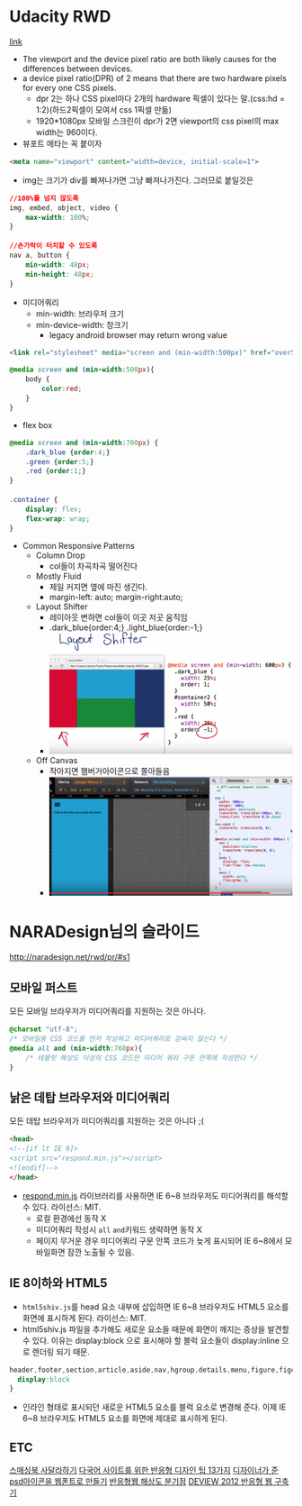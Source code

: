 # Udacity RWD

[link](https://www.udacity.com/course/progress#!/c-ud893)
- The viewport and the device pixel ratio are both likely causes for the differences between devices.
-  a device pixel ratio(DPR) of 2 means that there are two hardware pixels for every one CSS pixels.
    +  dpr 2는 하나 CSS pixel마다 2개의 hardware 픽셀이 있다는 말.(css:hd = 1:2)(하드2픽셀이 모여서 css 1픽셀 만듦)
    +  1920*1080px 모바일 스크린이 dpr가 2면 viewport의 css pixel의 max width는 960이다.
- 뷰포트 메타는 꼭 붙이자
```html
<meta name="viewport" content="width=device, initial-scale=1">
```
- img는 크기가 div를 빠져나가면 그냥 빠져나가진다. 그러므로 붙일것은
```css
//100%를 넘지 않도록
img, embed, object, video {
    max-width: 100%;
}

//손가락이 터치할 수 있도록
nav a, button {
    min-width: 48px;
    min-height: 48px;
}
```
- 미디어쿼리
    + min-width: 브라우저 크기
    + min-device-width: 창크기
        * legacy android browser may return wrong value
```html
<link rel="stylesheet" media="screen and (min-width:500px)" href="over500.css">
```
```css
@media screen and (min-width:500px){
    body {
        color:red;
    }
}
```
- flex box
```css
@media screen and (min-width:700px) {
    .dark_blue {order:4;}
    .green {order:5;}
    .red {order:1;}
}

.container {
    display: flex;
    flex-wrap: wrap;
}
```
- Common Responsive Patterns
    + Column Drop
        * col들이 차곡차곡 떨어진다
    + Mostly Fluid
        * 제일 커지면 옆에 마진 생긴다.
        * margin-left: auto; margin-right:auto;
    + Layout Shifter
        * 레이아웃 변하면 col들이 이곳 저곳 움직임
        * .dark_blue{order:4;} .light_blue{order:-1;}
        * ![layout shifter image](../img/RWD/1.png "layout shifter image")
    + Off Canvas
        * 작아지면 햄버거아이콘으로 쫄아들음
        * ![off canvas image](../img/RWD/2.png "off canvas image")

# NARADesign님의 슬라이드
http://naradesign.net/rwd/pr/#s1
## 모바일 퍼스트
모든 모바일 브라우저가 미디어쿼리를 지원하는 것은 아니다.
```css
@charset "utf-8"; 
/* 모바일용 CSS 코드를 먼저 작성하고 미디어쿼리로 감싸지 않는다 */ 
@media all and (min-width:768px){
    /* 테블릿 해상도 이상의 CSS 코드만 미디어 쿼리 구문 안쪽에 작성한다 */ 
}
```

## 낡은 데탑 브라우저와 미디어쿼리
모든 데탑 브라우저가 미디어쿼리를 지원하는 것은 아니다 ;(
```html
<head> 
<!--[if lt IE 9]> 
<script src="respond.min.js"></script> 
<![endif]--> 
</head>
```

- [respond.min.js](https://github.com/scottjehl/Respond) 라이브러리를 사용하면 IE 6~8 브라우저도 미디어쿼리를 해석할 수 있다. 라이선스: MIT.
    + 로컬 환경에선 동작 X
    + 미디어쿼리 작성시 `all` `and`키워드 생략하면 동작 X
    + 페이지 무거운 경우 미디어쿼리 구문 안쪽 코드가 늦게 표시되어 IE 6~8에서 모바일화면 잠깐 노출될 수 있음.

## IE 8이하와 HTML5
- `html5shiv.js`를 head 요소 내부에 삽입하면 IE 6~8 브라우저도 HTML5 요소를 화면에 표시하게 된다. 라이선스: MIT.
- html5shiv.js 파일을 추가해도 새로운 요소들 때문에 화면이 깨지는 증상을 발견할 수 있다.
이유는 display:block 으로 표시해야 할 블럭 요소들이 display:inline 으로 렌더링 되기 때문.

```css
header,footer,section,article,aside,nav,hgroup,details,menu,figure,figcaption{
  display:block
}
```
- 인라인 형태로 표시되던 새로운 HTML5 요소를 블럭 요소로 변경해 준다. 이제 IE 6~8 브라우저도 HTML5 요소를 화면에 제대로 표시하게 된다.


## ETC
[스매싱북 사달라하기](http://www.smashingmagazine.com/books/#smashing-book-5)
[다국어 사이트를 위한 반응형 디자인 팁 13가지](http://responsivenews.co.uk/post/123104512468/13-tips-for-making-responsive-web-design)
[디자이너가 준 psd아이콘을 웹폰트로 만들기](http://tobyyun.tumblr.com/post/112101781742/%EB%94%94%EC%9E%90%EC%9D%B4%EB%84%88%EA%B0%80-%EC%A4%80-psd%EC%9D%98-%EC%95%84%EC%9D%B4%EC%BD%98%EC%9D%84-%EC%9B%B9%ED%8F%B0%ED%8A%B8%EB%A1%9C-%EB%A7%8C%EB%93%A4%EA%B8%B0)
[반응형웹 해상도 분기점](http://tobyyun.tumblr.com/post/114586252277/%EB%B0%98%EC%9D%91%ED%98%95%EC%9B%B9%EB%94%94%EC%9E%90%EC%9D%B8%EC%9D%98-%ED%95%B4%EC%83%81%EB%8F%84%EB%B6%84%EA%B8%B0%EC%A0%90%EC%9D%80-%EC%96%B4%EB%96%BB%EA%B2%8C-%EB%82%98%EB%88%8C%EA%B9%8C)
[DEVIEW 2012 반응형 웹 구축기](http://naradesign.net/rwd/pr/#s1)
